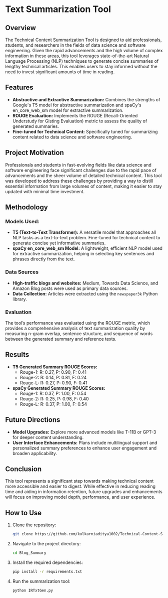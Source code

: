 
# Text Summarization Tool

## Overview
The Technical Content Summarization Tool is designed to aid professionals, students, and researchers in the fields of data science and software engineering. Given the rapid advancements and the high volume of complex information in these areas, this tool leverages state-of-the-art Natural Language Processing (NLP) techniques to generate concise summaries of lengthy technical articles. This enables users to stay informed without the need to invest significant amounts of time in reading.

## Features
- **Abstractive and Extractive Summarization:** Combines the strengths of Google's T5 model for abstractive summarization and spaCy's en_core_web_sm model for extractive summarization.
- **ROUGE Evaluation:** Implements the ROUGE (Recall-Oriented Understudy for Gisting Evaluation) metric to assess the quality of generated summaries.
- **Fine-tuned for Technical Content:** Specifically tuned for summarizing content related to data science and software engineering.

## Project Motivation
Professionals and students in fast-evolving fields like data science and software engineering face significant challenges due to the rapid pace of advancements and the sheer volume of detailed technical content. This tool was developed to address these challenges by providing a way to distill essential information from large volumes of content, making it easier to stay updated with minimal time investment.

## Methodology
### Models Used:
- **T5 (Text-to-Text Transformer):** A versatile model that approaches all NLP tasks as a text-to-text problem. Fine-tuned for technical content to generate concise yet informative summaries.
- **spaCy en_core_web_sm Model:** A lightweight, efficient NLP model used for extractive summarization, helping in selecting key sentences and phrases directly from the text.

### Data Sources
- **High-traffic blogs and websites:** Medium, Towards Data Science, and Amazon Blog posts were used as primary data sources.
- **Data Collection:** Articles were extracted using the `newspaper3k` Python library.

### Evaluation
The tool’s performance was evaluated using the ROUGE metric, which provides a comprehensive analysis of text summarization quality by measuring n-gram overlap, sentence structure, and sequence of words between the generated summary and reference texts.

## Results
- **T5 Generated Summary ROUGE Scores:**
  - Rouge-1: R: 0.27, P: 0.90, F: 0.41
  - Rouge-2: R: 0.14, P: 0.81, F: 0.24
  - Rouge-L: R: 0.27, P: 0.90, F: 0.41
- **spaCy Generated Summary ROUGE Scores:**
  - Rouge-1: R: 0.37, P: 1.00, F: 0.54
  - Rouge-2: R: 0.25, P: 0.98, F: 0.40
  - Rouge-L: R: 0.37, P: 1.00, F: 0.54

## Future Directions
- **Model Upgrades:** Explore more advanced models like T-11B or GPT-3 for deeper content understanding.
- **User Interface Enhancements:** Plans include multilingual support and personalized summary preferences to enhance user engagement and broaden applicability.

## Conclusion
This tool represents a significant step towards making technical content more accessible and easier to digest. While effective in reducing reading time and aiding in information retention, future upgrades and enhancements will focus on improving model depth, performance, and user experience.

## How to Use
1. Clone the repository:
   ```bash
   git clone https://github.com/kulkarniaditya1002/Technical-Content-Summarization-Tool.git
   ```
2. Navigate to the project directory:
   ```bash
   cd Blog_Summary
   ```
3. Install the required dependencies:
   ```bash
   pip install -r requirements.txt
   ```
4. Run the summarization tool:
   ```bash
   python IRTxtGen.py
   ```

